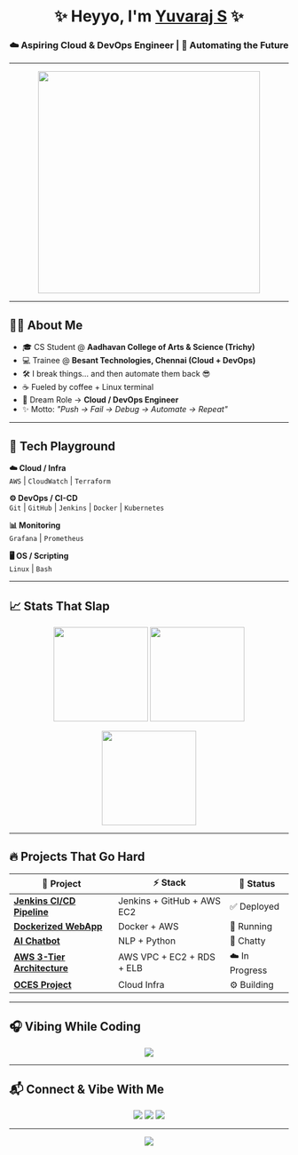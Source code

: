 <!-- WELCOME BANNER -->
<h1 align="center">✨ Heyyo, I'm <a href="https://www.linkedin.com/in/yuvaraj-devops/">Yuvaraj S</a> ✨</h1>
<h3 align="center">☁️ Aspiring Cloud & DevOps Engineer | 🚀 Automating the Future</h3>

---

<!-- GIF / AESTHETICS -->
<p align="center">
  <img src="https://media.giphy.com/media/qgQUggAC3Pfv687qPC/giphy.gif" width="400" />
</p>

---

## 🧑‍💻 About Me  
- 🎓 CS Student @ **Aadhavan College of Arts & Science (Trichy)**  
- 💻 Trainee @ **Besant Technologies, Chennai (Cloud + DevOps)**  
- 🛠️ I break things… and then automate them back 😎  
- ☕ Fueled by coffee + Linux terminal  
- 🎯 Dream Role → **Cloud / DevOps Engineer**  
- ✨ Motto: *"Push → Fail → Debug → Automate → Repeat"*  

---

## 🚀 Tech Playground  

**☁️ Cloud / Infra**  
`AWS` | `CloudWatch` | `Terraform`  

**⚙️ DevOps / CI-CD**  
`Git` | `GitHub` | `Jenkins` | `Docker` | `Kubernetes`  

**📊 Monitoring**  
`Grafana` | `Prometheus`  

**🖥️ OS / Scripting**  
`Linux` | `Bash`  

---

## 📈 Stats That Slap  

<p align="center">
  <img src="https://github-readme-stats.vercel.app/api?username=YuviKing&show_icons=true&theme=tokyonight&hide_border=true" height="170"/>
  <img src="https://github-readme-stats.vercel.app/api/top-langs/?username=YuviKing&layout=compact&theme=tokyonight&hide_border=true" height="170"/>
</p>

<p align="center">
  <img src="https://github-readme-streak-stats.herokuapp.com?user=YuviKing&theme=tokyonight&hide_border=true" height="170"/>
</p>

---

## 🔥 Projects That Go Hard  

| 🚀 Project | ⚡ Stack | 🌟 Status |
|------------|---------|-----------|
| [**Jenkins CI/CD Pipeline**](https://github.com/YuviKing/jenkins-node-ci) | Jenkins + GitHub + AWS EC2 | ✅ Deployed |
| [**Dockerized WebApp**](https://github.com/YuviKing/docker-deploy-app) | Docker + AWS | 🐳 Running |
| [**AI Chatbot**](https://github.com/YuviKing/AI-CHATBOT) | NLP + Python | 🤖 Chatty |
| [**AWS 3-Tier Architecture**](#) | AWS VPC + EC2 + RDS + ELB | ☁️ In Progress |
| [**OCES Project**](#) | Cloud Infra | ⚙️ Building |  

---

## 🎧 Vibing While Coding  

<p align="center">
  <img src="https://spotify-github-profile.vercel.app/api/view?uid=31edbbz7s3xg6c4h25zj6gokdtru&cover_image=true&theme=default&show_offline=false&background_color=121212&interchange=true" />
</p>

---

## 📬 Connect & Vibe With Me  

<p align="center">
  <a href="https://www.linkedin.com/in/yuvaraj-devops/"><img src="https://img.shields.io/badge/LinkedIn-0077B5?style=for-the-badge&logo=linkedin&logoColor=white"/></a>
  <a href="https://www.instagram.com/_yvrxj._/"><img src="https://img.shields.io/badge/Instagram-E4405F?style=for-the-badge&logo=instagram&logoColor=white"/></a>
  <a href="mailto:yuviyuvaraj7639@gmail.com"><img src="https://img.shields.io/badge/Email-D14836?style=for-the-badge&logo=gmail&logoColor=white"/></a>
</p>

---

<p align="center">
  <img src="https://readme-typing-svg.demolab.com?font=Fira+Code&size=22&pause=1000&color=22D3EE&center=true&vCenter=true&width=435&lines=Automate+Everything+⚡;Cloud+Is+The+Future+☁️;Eat+~+Code+~+Sleep+~+Repeat+💻" />
</p>
